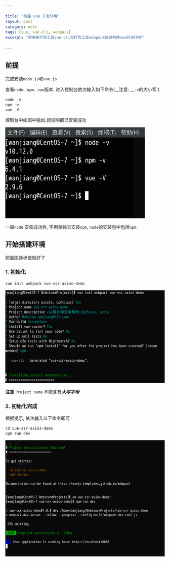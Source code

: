 ```yaml
---

title: "构建 vue 开发环境"
layout: post
category: note
tags: [vue, vue-cli, webpack]
excerpt: "使用脚手架工具vue-cli和打包工具webpack快速构建vue开发环境"

---
```


## 前提

完成安装`node.js`和`vue.js`

查看`node、npm、vue`版本, 进入控制台依次输入如下命令(__注意: __`-v`的大小写')

```
node -v
npm -v 
vue -V
```

控制台中如图中输出,则说明都已安装成功

![Alt text](/images/posts/201808/lALPDgQ9qcjVdajNAR7NAbk_441_286.png)

一般`node` 安装成功后, 不用单独去安装`npm`,  `node`的安装包中包括`npm`

## 开始搭建环境

照着图逐步做就好了

### 1. 初始化

```
vue init webpack vue-ssr-axios-demo
```

![Alt text](/images/posts/201808/lALPDgQ9qae_wuPNAhjNA5w_924_536.png)

__注意__  `Project name` 不能含有***大写字母***

### 2. 初始化完成

根据提示, 依次输入以下命令即可

```
cd vue-ssr-axios-demo
npm run dev
```

![Alt text](/images/posts/201808/lALPDgQ9qafCl_DNAtXNA-g_1000_725.png)
